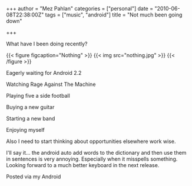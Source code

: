 +++
author = "Mez Pahlan"
categories = ["personal"]
date = "2010-06-08T22:38:00Z"
tags = ["music", "android"]
title = "Not much been going down"

+++

What have I been doing recently?

{{< figure figcaption="Nothing" >}}
    {{< img src="nothing.jpg" >}}
{{< /figure >}}

<!--more-->

Eagerly waiting for Android 2.2

Watching Rage Against The Machine

Playing five a side football

Buying a new guitar

Starting a new band

Enjoying myself

Also I need to start thinking about opportunities elsewhere work wise.

I'll say it... the android auto add words to the dictionary and then use them in sentences is very annoying. Especially
when it misspells something.  Looking forward to a much better keyboard in the next release.

Posted via my Android
